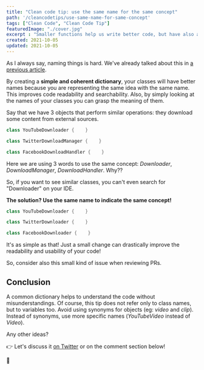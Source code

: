 ```yaml
---
title: "Clean code tip: use the same name for the same concept"
path: '/cleancodetips/use-same-name-for-same-concept'
tags: ["Clean Code", "Clean Code Tip"]
featuredImage: "./cover.jpg"
excerpt : "Smaller functions help us write better code, but have also a nice side effect: they help us to understand where an exception was thrown. Let's see how!"
created: 2021-10-05
updated: 2021-10-05
---
```


As I always say, naming things is hard. We've already talked about this in [a previous article](./choose-meaningful-names "How to choose meaningful names tip on Code4IT").

By creating a **simple and coherent dictionary**, your classes will have better names because you are representing the same idea with the same name. This improves code readability and searchability. Also, by simply looking at the names of your classes you can grasp the meaning of them.

Say that we have 3 objects that perform similar operations: they download some content from external sources.

```cs
class YouTubeDownloader {    }

class TwitterDownloadManager {    }

class FacebookDownloadHandler {    }
```

Here we are using 3 words to use the same concept: *Downloader*, *DownloadManager*, *DownloadHandler*. Why??

So, if you want to see similar classes, you can't even search for "Downloader" on your IDE.

**The solution? Use the same name to indicate the same concept!**

```cs
class YouTubeDownloader {    }

class TwitterDownloader {    }

class FacebookDownloader {    }
```

It's as simple as that! Just a small change can drastically improve the readability and usability of your code!

So, consider also this small kind of issue when reviewing PRs.

## Conclusion

A common dictionary helps to understand the code without misunderstandings. Of course, this tip does not refer only to class names, but to variables too. Avoid using synonyms for objects (eg: *video* and *clip*). Instead of synonyms, use more specific names (_YouTubeVideo_ instead of _Video_).

Any other ideas?

👉 Let's discuss it [on Twitter](https://twitter.com/BelloneDavide/status/1345054176506765313 "Original post on Twitter") or on the comment section below!

🐧